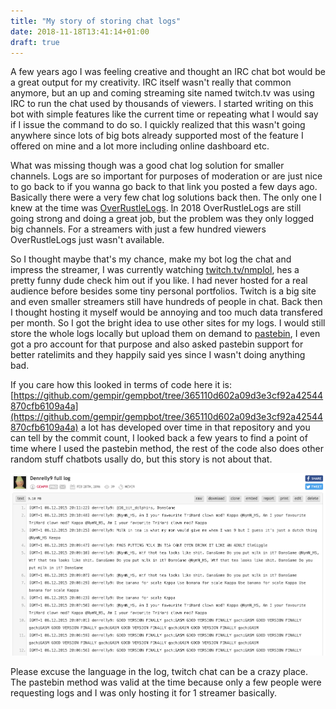 ```yaml
---
title: "My story of storing chat logs" 
date: 2018-11-18T13:41:14+01:00
draft: true
---
```

A few years ago I was feeling creative and thought an IRC chat bot would be a great output for my creativity.
IRC itself wasn't really that common anymore, but an up and coming streaming site named twitch.tv was using IRC to run the chat used by thousands of viewers.
I started writing on this bot with simple features like the current time or repeating what I would say if I issue the command to do so. 
I quickly realized that this wasn't going anywhere since lots of big bots already supported most of the feature I offered on mine and a lot more including online dashboard etc.

What was missing though was a good chat log solution for smaller channels. Logs are so important for purposes of moderation or are just nice to go back to if you wanna go back to that link you posted a few days ago.
Basically there were a very few chat log solutions back then. The only one I knew at the time was [OverRustleLogs](https://overrustlelogs.net). In 2018 OverRustleLogs are still going strong and doing a great job, but the problem was they only logged big channels.
For a streamers with just a few hundred viewers OverRustleLogs just wasn't available. 

So I thought maybe that's my chance, make my bot log the chat and impress the streamer, I was currently watching [twitch.tv/nmplol](https://twitch.tv/nmplol), hes a pretty funny dude check him out if you like.
I had never hosted for a real audience before besides some tiny personal portfolios. Twitch is a big site and even smaller streamers still have hundreds of people in chat. 
Back then I thought hosting it myself would be annoying and too much data transfered per month. So I got the bright idea to use other sites for my logs. 
I would still store the whole logs locally but upload them on demand to [pastebin](https://pastebin.com), I even got a pro account for that purpose and also asked pastebin support for better ratelimits and they happily said yes since I wasn't doing anything bad.

If you care how this looked in terms of code here it is: [https://github.com/gempir/gempbot/tree/365110d602a09d3e3cf92a42544870cfb6109a4a](https://github.com/gempir/gempbot/tree/365110d602a09d3e3cf92a42544870cfb6109a4a) a lot has developed over time in that repository
and you can tell by the commit count, I looked back a few years to find a point of time where I used the pastebin method, the rest of the code also does other random stuff chatbots usally do, but this story is not about that.

![pastebin log](/images/blog/pastebinlog.png)

Please excuse the language in the log, twitch chat can be a crazy place. 
The pastebin method was valid at the time because only a few people were requesting logs and I was only hosting it for 1 streamer basically.